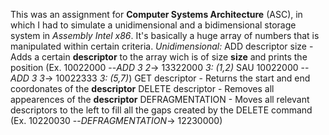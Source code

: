 This was an assignment for **Computer Systems Architecture** (ASC), in which I had to simulate a unidimensional and a bidimensional storage system in *Assembly Intel x86*. It's basically a huge array of numbers that is manipulated within certain criteria.
*Unidimensional:*
ADD descriptor size - Adds a certain **descriptor** to the array wich is of size **size** and prints the position (Ex. 10022000 --*ADD 3 2*-> 13322000 *3: (1,2)* SAU 10022000 --*ADD 3 3*-> 10022333 *3: (5,7)*)
GET descriptor - Returns the start and end coordonates of the **descriptor** 
DELETE descriptor - Removes all appearences of the **descriptor** 
DEFRAGMENTATION - Moves all relevant descriptors to the left to fill all the gaps created by the DELETE command (Ex. 10220030 --*DEFRAGMENTATION*-> 12230000)
